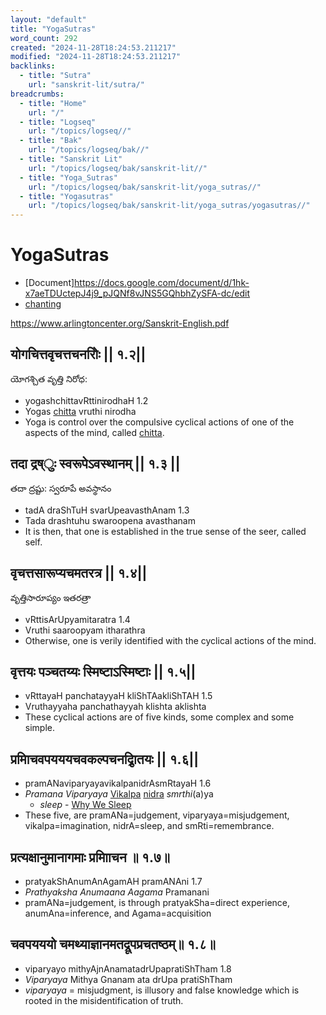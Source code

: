 ```yaml
---
layout: "default"
title: "YogaSutras"
word_count: 292
created: "2024-11-28T18:24:53.211217"
modified: "2024-11-28T18:24:53.211217"
backlinks:
  - title: "Sutra"
    url: "sanskrit-lit/sutra/"
breadcrumbs:
  - title: "Home"
    url: "/"
  - title: "Logseq"
    url: "/topics/logseq//"
  - title: "Bak"
    url: "/topics/logseq/bak//"
  - title: "Sanskrit Lit"
    url: "/topics/logseq/bak/sanskrit-lit//"
  - title: "Yoga_Sutras"
    url: "/topics/logseq/bak/sanskrit-lit/yoga_sutras//"
  - title: "Yogasutras"
    url: "/topics/logseq/bak/sanskrit-lit/yoga_sutras/yogasutras//"
---
```

# YogaSutras

- [Document]<https://docs.google.com/document/d/1hk-x7aeTDUctepJ4j9_pJQNf8vJNS5GQhbhZySFA-dc/edit>
- [chanting](https://youtu.be/aJc9mlwWx5k)

https://www.arlingtoncenter.org/Sanskrit-English.pdf

## योगचित्तवृचत्तचनरोिः || १.२||

యోగశ్చిత వృత్తి నిరోధ:

- yogashchittavRttinirodhaH 1.2
- Yogas [chitta](docs/sanskrit-lit/chitta/index/) vruthi nirodha
- Yoga is control over the compulsive cyclical actions  of one of the aspects of the mind, called [chitta](docs/sanskrit-lit/chitta/index/).

## तदा द्रष्ुः स्वरूपेऽवस्थानम् || १.३ ||

తదా ద్రష్టు: స్వరూపే అవస్థానం 

- tadA draShTuH svarUpeavasthAnam 1.3
- Tada drashtuhu swaroopena avasthanam
- It is then, that one is established in the true sense of the seer, called self.

## वृचत्तसारूप्यचमतरत्र || १.४||

వృత్తిసారూప్యం ఇతరత్రా 

- vRttisArUpyamitaratra 1.4
- Vruthi saaroopyam itharathra
- Otherwise, one is verily identified with the cyclical actions of the mind.

## वृत्तयः पञ्चतय्यः स्मिष्टाऽस्मिष्टाः || १.५||

- vRttayaH panchatayyaH kliShTAakliShTAH 1.5
- Vruthayyaha panchathayyah klishta aklishta
- These cyclical actions are of five kinds, some complex and some simple.

## प्रमािचवपयययचवकल्पचनद्रािृतयः || १.६||

- pramANaviparyayavikalpanidrAsmRtayaH 1.6
- *Pramana* *Viparyaya* [Vikalpa](docs/sanskrit-lit/vikalpa/index/) [nidra](nidra/) *smrthi*(a)ya
  - *sleep* - [Why We Sleep](docs/highlights/books/why-we-sleep/index/)
- These five, are pramANa=judgement, viparyaya=misjudgement,  vikalpa=imagination, nidrA=sleep, and smRti=remembrance.

## प्रत्यक्षानुमानागमाः प्रमािाचन ॥ १.७॥

- pratyakShAnumAnAgamAH pramANAni 1.7
- *Prathyaksha* *Anumaana* *Aagama* Pramanani
- pramANa=judgement, is through pratyakSha=direct experience,  anumAna=inference, and Agama=acquisition

## चवपयययो चमथ्याज्ञानमतद्रूपप्रचतष्ठम्॥ १.८॥

- viparyayo mithyAjnAnamatadrUpapratiShTham 1.8
- *Viparyaya* Mithya Gnanam ata drUpa pratiShTham
- *viparyaya* = misjudgment, is illusory and false knowledge  which is rooted in the misidentification of truth.
